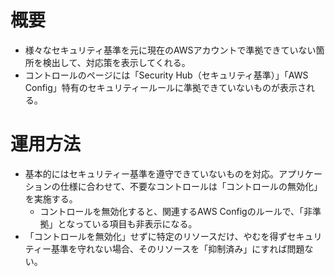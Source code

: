 # 概要
- 様々なセキュリティ基準を元に現在のAWSアカウントで準拠できていない箇所を検出して、対応策を表示してくれる。
- コントロールのページには「Security Hub（セキュリティ基準）」「AWS Config」特有のセキュリティールールに準拠できていないものが表示される。

# 運用方法
- 基本的にはセキュリティー基準を遵守できていないものを対応。アプリケーションの仕様に合わせて、不要なコントロールは「コントロールの無効化」を実施する。
  - コントロールを無効化すると、関連するAWS Configのルールで、「非準拠」となっている項目も非表示になる。
- 「コントロールを無効化」せずに特定のリソースだけ、やむを得ずセキュリティー基準を守れない場合、そのリソースを「抑制済み」にすれば問題ない。